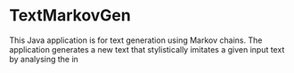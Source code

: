 # TextMarkovGen
This Java application is for text generation using Markov chains. The application generates a new text that stylistically imitates a given input text by analysing the in